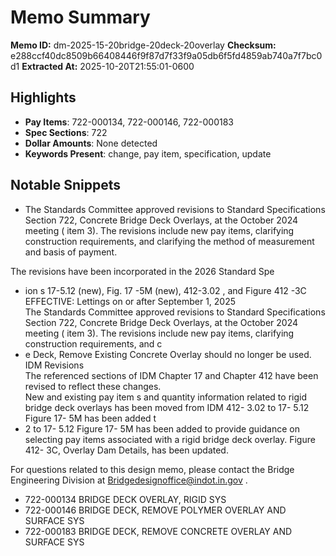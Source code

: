 # Memo Summary

**Memo ID:** dm-2025-15-20bridge-20deck-20overlay
**Checksum:** e288ccf40dc8509b66408446f9f87d7f33f9a05db6f5fd4859ab740a7f7bc0d1
**Extracted At:** 2025-10-20T21:55:01-0600

## Highlights
- **Pay Items**: 722-000134, 722-000146, 722-000183
- **Spec Sections**: 722
- **Dollar Amounts**: None detected
- **Keywords Present**: change, pay item, specification, update

## Notable Snippets
- The Standards Committee approved revisions to Standard Specifications Section 722, Concrete 
Bridge Deck Overlays, at the October 2024 meeting ( item 3). The revisions include new pay items, 
clarifying construction requirements, and clarifying the method of measurement and basis of 
payment.   
 
The revisions have been incorporated in the 2026 Standard Spe
- ion s 17-5.12 (new), Fig. 17 -5M (new), 412-3.02 , 
and Figure 412 -3C 
EFFECTIVE:  Lettings on or after September 1, 2025  
The Standards Committee approved revisions to Standard Specifications Section 722, Concrete 
Bridge Deck Overlays, at the October 2024 meeting ( item 3). The revisions include new pay items, 
clarifying construction requirements, and c
- e Deck, Remove Existing Concrete Overlay 
should no longer be used.  
IDM Revisions  
The referenced sections of IDM Chapter 17 and Chapter 412 have been revised to reflect these 
changes.  
New and existing pay item s and quantity information related to rigid bridge deck overlays has 
been moved from IDM 412- 3.02 to 17- 5.12 
Figure 17- 5M has been added t
- 2 to 17- 5.12 
Figure 17- 5M has been added to provide guidance on selecting pay items associated with a rigid 
bridge deck overlay.  Figure 412- 3C, Overlay Dam Details, has been updated.  
 
For questions related to this design memo, please contact the Bridge Engineering Division at 
Bridgedesignoffice@indot.in.gov .
- 722-000134  BRIDGE DECK OVERLAY, RIGID  SYS
- 722-000146  BRIDGE DECK, REMOVE POLYMER OVERLAY AND SURFACE  SYS
- 722-000183  BRIDGE DECK, REMOVE CONCRETE OVERLAY AND SURFACE  SYS
